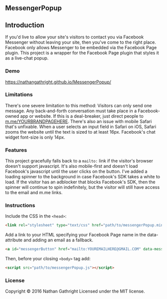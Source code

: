 MessengerPopup
-------

## Introduction

If you'd live to allow your site's visitors to contact you via Facebook Messenger without leaving your site, then you've come to the right place. Facebook only allows Messenger to be embedded via the Facebook Page plugin. This project is a wrapper for the Facebook Page plugin that styles it as a live-chat popup.

### Demo

https://nathangathright.github.io/MessengerPopup/

### Limitations

There's one severe limitation to this method: Visitors can only send one message. Any back-and-forth conversation must take place in a Facebook-owned app or website. If this is a deal-breaker, just direct people to [m.me/YOURBRANDPAGEHERE](http://m.me/nathangathrightcom). There's also an issue with mobile Safari that's unfixable. When a user selects an input field in Safari on iOS, Safari zooms the website until the text is sized to at least 16px. Facebook's chat widget font-size is only 14px.

### Features

This project gracefully falls back to a `mailto:` link if the visitor's browser doesn't support javascript. It's also mobile-first and doesn't load Facebook's javascript until the user clicks on the button. I've added a loading spinner to the background in case Facebook's SDK takes a white to load. If the visitor has an adblocker that blocks Facebook's SDK, then the spinner will continue to spin indefinitely, but the visitor will still have access to the email and m.me links.

### Instructions

Include the CSS in the `<head>`:
```html
<link rel="stylesheet" type="text/css" href="path/to/messengerPopup.min.css">
```

Add a link to your HTML specifying your Facebook Page name in the data-attribute and adding an email as a fallback.
```html
<a id="messengerButton" href="mailto:YOUREMAILHERE@GMAIL.COM" data-messengerPage="YOURBRANDPAGEHERE" onclick="toggleVisibility();">Message Us</a>
```

Then, before your closing `<body>` tag add:

```html
<script src="path/to/messengerPopup.js"></script>
```

### License

Copyright © 2016 Nathan Gathright
Licensed under the MIT license.
